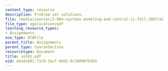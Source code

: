 ```yaml
---
content_type: resource
description: Problem set solutions.
file: /media/courses/2-004-systems-modeling-and-control-ii-fall-2007/eba4c69171c03acf6bb28c108907b3b5_sol01.pdf
file_type: application/pdf
learning_resource_types:
- Assignments
ocw_type: OCWFile
parent_title: Assignments
parent_type: CourseSection
resourcetype: Document
title: sol01.pdf
uid: eba4c691-71c0-3acf-6bb2-8c108907b3b5
---
```

